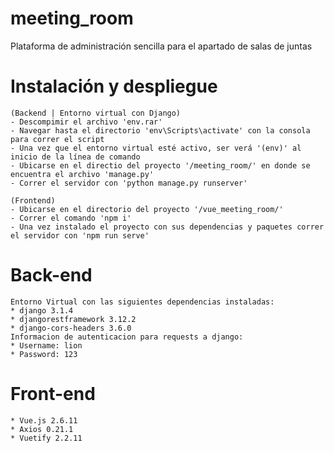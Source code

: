 # meeting_room
Plataforma de administración sencilla para el apartado de salas de juntas

# Instalación y despliegue
	(Backend | Entorno virtual con Django)
	- Descompimir el archivo 'env.rar' 
	- Navegar hasta el directorio 'env\Scripts\activate' con la consola para correr el script
	- Una vez que el entorno virtual esté activo, ser verá '(env)' al inicio de la línea de comando
	- Ubicarse en el directio del proyecto '/meeting_room/' en donde se encuentra el archivo 'manage.py'
	- Correr el servidor con 'python manage.py runserver'
	
	(Frontend)
	- Ubicarse en el directorio del proyecto '/vue_meeting_room/'
	- Correr el comando 'npm i'
	- Una vez instalado el proyecto con sus dependencias y paquetes correr el servidor con 'npm run serve'

# Back-end
	Entorno Virtual con las siguientes dependencias instaladas:
	* django 3.1.4
	* djangorestframework 3.12.2
	* django-cors-headers 3.6.0
	Informacion de autenticacion para requests a django:
	* Username: lion
	* Password: 123

# Front-end
	* Vue.js 2.6.11
	* Axios 0.21.1
	* Vuetify 2.2.11
